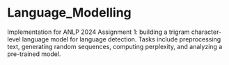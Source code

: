 # Language_Modelling
 Implementation for ANLP 2024 Assignment 1: building a trigram character-level language model for language detection. Tasks include preprocessing text, generating random sequences, computing perplexity, and analyzing a pre-trained model.
